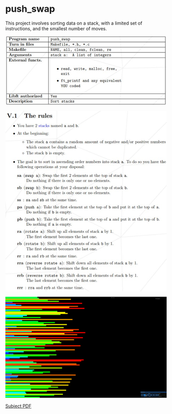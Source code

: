 # push_swap

This project involves sorting data on a stack, with a limited set of instructions, and the smallest number of moves.

![ft_printf table](https://github.com/Dsite42/push_swap/blob/master/push_swap%20table.jpg)

![ft_printf table](https://github.com/Dsite42/push_swap/blob/master/push_swap%20table%202.jpg)

![ft_printf table](https://github.com/Dsite42/push_swap/blob/master/push-swap-gif.gif)

[Subject PDF](subject-push_swap.pdf)
